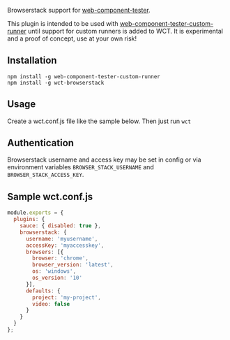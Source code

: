 Browserstack support for [web-component-tester](https://github.com/Polymer/web-component-tester).

This plugin is intended to be used with [web-component-tester-custom-runner](https://www.npmjs.com/package/web-component-tester-custom-runner) until support for custom runners is added to WCT. It is experimental and a proof of concept, use at your own risk!

## Installation
```
npm install -g web-component-tester-custom-runner
npm install -g wct-browserstack
```

## Usage
Create a wct.conf.js file like the sample below. Then just run
`wct`

## Authentication

Browserstack username and access key may be set in config or via environment variables `BROWSER_STACK_USERNAME` and `BROWSER_STACK_ACCESS_KEY`.

## Sample wct.conf.js

```js
module.exports = {
  plugins: {
    sauce: { disabled: true },
    browserstack: {
      username: 'myusername',
      accessKey: 'myaccesskey',
      browsers: [{
        browser: 'chrome',
        browser_version: 'latest',
        os: 'windows',
        os_version: '10'
      }],
      defaults: {
        project: 'my-project',
        video: false
      }
    }
  }
};
```
